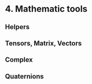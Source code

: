 # 4. Mathematic tools #

## Helpers ##

## Tensors, Matrix, Vectors ##

## Complex ##

## Quaternions ##